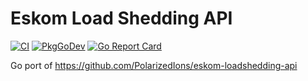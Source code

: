 # Eskom Load Shedding API

[![CI](https://github.com/stackworx-go/eskom-loadshedding-api/workflows/Go/badge.svg?branch=master)](https://github.com/stackworx-go/eskom-loadshedding-api/actions?query=workflow%3ACI+branch%3Amaster)
[![PkgGoDev](https://pkg.go.dev/badge/github.com/stackworx-go/eskom-loadshedding-api)](https://pkg.go.dev/github.com/stackworx-go/eskom-loadshedding-api)
[![Go Report Card](https://goreportcard.com/badge/github.com/stackworx-go/eskom-loadshedding-api)](https://goreportcard.com/report/github.com/stackworx-go/eskom-loadshedding-api)

Go port of https://github.com/PolarizedIons/eskom-loadshedding-api
